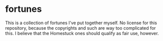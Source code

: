 fortunes
========

This is a collection of fortunes I've put together myself. No license
for this repository, because the copyrights and such are way too
complicated for this. I believe that the Homestuck ones should qualify
as fair use, however.
